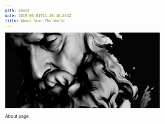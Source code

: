 ```yaml
---
path: about
date: 2019-06-01T21:30:48.253Z
title: About Scan The World
---
```



![](/assets/bearded-man.jpg)

About page
